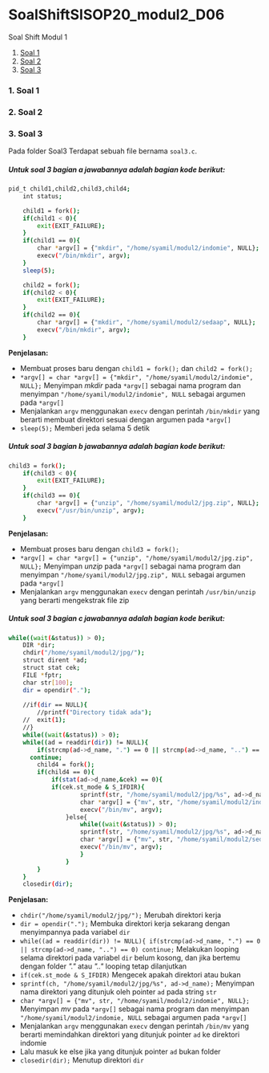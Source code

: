 # SoalShiftSISOP20_modul2_D06

Soal Shift Modul 1
1. [Soal 1](#1-soal-1)
2. [Soal 2](#2-soal-2)
3. [Soal 3](#3-soal-3)

### 1. Soal 1
### 2. Soal 2
### 3. Soal 3

Pada folder Soal3 Terdapat sebuah file bernama `soal3.c`.

##### Untuk soal 3 bagian a jawabannya adalah bagian kode berikut:

```sh
pid_t child1,child2,child3,child4;
	int status;

	child1 = fork();
	if(child1 < 0){
		exit(EXIT_FAILURE);
	}
	if(child1 == 0){
		char *argv[] = {"mkdir", "/home/syamil/modul2/indomie", NULL};
		execv("/bin/mkdir", argv);
	}
	sleep(5);

	child2 = fork();
	if(child2 < 0){
		exit(EXIT_FAILURE);
	}
	if(child2 == 0){
		char *argv[] = {"mkdir", "/home/syamil/modul2/sedaap", NULL};
		execv("/bin/mkdir", argv);
	}
```

**Penjelasan:**
+ Membuat proses baru dengan `child1 = fork();` dan `child2 = fork();`
+ `*argv[] = char *argv[] = {"mkdir", "/home/syamil/modul2/indomie", NULL};` Menyimpan *mkdir* pada `*argv[]` sebagai nama program dan menyimpan  `"/home/syamil/modul2/indomie", NULL` sebagai argumen pada `*argv[]`
+ Menjalankan `argv` menggunakan `execv` dengan perintah `/bin/mkdir` yang berarti membuat direktori sesuai dengan argumen pada `*argv[]`
+ `sleep(5);` Memberi jeda selama 5 detik

##### Untuk soal 3 bagian b jawabannya adalah bagian kode berikut:

```sh
child3 = fork();
	if(child3 < 0){
		exit(EXIT_FAILURE);
	}
	if(child3 == 0){	
		char *argv[] = {"unzip", "/home/syamil/modul2/jpg.zip", NULL};
		execv("/usr/bin/unzip", argv);
	}
```

**Penjelasan:**
+ Membuat proses baru dengan `child3 = fork();`
+ `*argv[] = char *argv[] = {"unzip", "/home/syamil/modul2/jpg.zip", NULL};` Menyimpan *unzip* pada `*argv[]` sebagai nama program dan menyimpan  `"/home/syamil/modul2/jpg.zip", NULL` sebagai argumen pada `*argv[]`
+ Menjalankan `argv` menggunakan `execv` dengan perintah `/usr/bin/unzip` yang berarti mengekstrak file zip

##### Untuk soal 3 bagian c jawabannya adalah bagian kode berikut:

```sh
while((wait(&status)) > 0);
	DIR *dir;
	chdir("/home/syamil/modul2/jpg/");
	struct dirent *ad;
	struct stat cek;
	FILE *fptr;
	char str[100];	
	dir = opendir(".");
	
	//if(dir == NULL){
		//printf("Directory tidak ada");
	//	exit(1);
	//}
	while((wait(&status)) > 0);
	while((ad = readdir(dir)) != NULL){
		if(strcmp(ad->d_name, ".") == 0 || strcmp(ad->d_name, "..") == 0)
  	  continue;
		child4 = fork();
		if(child4 == 0){
			if(stat(ad->d_name,&cek) == 0){
  			if(cek.st_mode & S_IFDIR){
					sprintf(str, "/home/syamil/modul2/jpg/%s", ad->d_name);
					char *argv[] = {"mv", str, "/home/syamil/modul2/indomie", NULL};
					execv("/bin/mv", argv);
				}else{
					while((wait(&status)) > 0);
					sprintf(str, "/home/syamil/modul2/jpg/%s", ad->d_name);
					char *argv[] = {"mv", str, "/home/syamil/modul2/sedaap", NULL};
					execv("/bin/mv", argv);							
					}
				}
		}
	}
	closedir(dir);
```

**Penjelasan:**
+ `chdir("/home/syamil/modul2/jpg/");` Merubah direktori kerja
+ `dir = opendir(".");` Membuka direktori kerja sekarang dengan menyimpannya pada variabel `dir`
+ `while((ad = readdir(dir)) != NULL){ if(strcmp(ad->d_name, ".") == 0 || strcmp(ad->d_name, "..") == 0) continue;` Melakukan looping selama direktori pada variabel `dir` belum kosong, dan jika bertemu dengan folder *"."* atau *".."* looping tetap dilanjutkan
+ `if(cek.st_mode & S_IFDIR)` Mengecek apakah direktori atau bukan
+ `sprintf(ch, "/home/syamil/modul2/jpg/%s", ad->d_name);` Menyimpan nama direktori yang ditunjuk oleh pointer `ad` pada string `str`
+ `char *argv[] = {"mv", str, "/home/syamil/modul2/indomie", NULL};` Menyimpan *mv* pada `*argv[]` sebagai nama program dan menyimpan  `"/home/syamil/modul2/indomie, NULL` sebagai argumen pada `*argv[]`
+ Menjalankan `argv` menggunakan `execv` dengan perintah `/bin/mv` yang berarti memindahkan direktori yang ditunjuk pointer `ad` ke direktori indomie
+ Lalu masuk ke else jika yang ditunjuk pointer `ad` bukan folder 
+ `closedir(dir);` Menutup direktori `dir`
